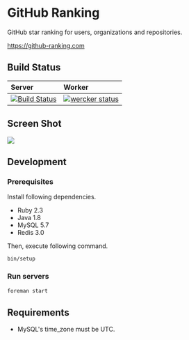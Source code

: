 # GitHub Ranking

GitHub star ranking for users, organizations and repositories.

https://github-ranking.com

## Build Status

| Server | Worker |
|:-------|:-------|
| [![Build Status](https://travis-ci.org/k0kubun/github-ranking.svg?branch=master)](https://travis-ci.org/k0kubun/github-ranking) | [![wercker status](https://app.wercker.com/status/ce0c5e8138d8a2aef9eb7b0466ae98b8/s/master "wercker status")](https://app.wercker.com/project/byKey/ce0c5e8138d8a2aef9eb7b0466ae98b8) |

## Screen Shot

[![](http://i.gyazo.com/c737a76774886f59ba73215c01e5d053.png)](http://githubranking.com)

## Development

### Prerequisites

Install following dependencies.

- Ruby 2.3
- Java 1.8
- MySQL 5.7
- Redis 3.0

Then, execute following command.

```
bin/setup
```

### Run servers

```sh
foreman start
```

## Requirements

- MySQL's time\_zone must be UTC.
